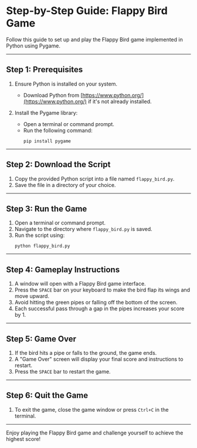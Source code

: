# Step-by-Step Guide: Flappy Bird Game

Follow this guide to set up and play the Flappy Bird game implemented in Python using Pygame.

---

## Step 1: Prerequisites
1. Ensure Python is installed on your system.
   - Download Python from [https://www.python.org/](https://www.python.org/) if it's not already installed.

2. Install the Pygame library:
   - Open a terminal or command prompt.
   - Run the following command:
     ```
     pip install pygame
     ```

---

## Step 2: Download the Script
1. Copy the provided Python script into a file named `flappy_bird.py`.
2. Save the file in a directory of your choice.

---

## Step 3: Run the Game
1. Open a terminal or command prompt.
2. Navigate to the directory where `flappy_bird.py` is saved.
3. Run the script using:
   ```
   python flappy_bird.py
   ```

---

## Step 4: Gameplay Instructions
1. A window will open with a Flappy Bird game interface.
2. Press the `SPACE` bar on your keyboard to make the bird flap its wings and move upward.
3. Avoid hitting the green pipes or falling off the bottom of the screen.
4. Each successful pass through a gap in the pipes increases your score by 1.

---

## Step 5: Game Over
1. If the bird hits a pipe or falls to the ground, the game ends.
2. A "Game Over" screen will display your final score and instructions to restart.
3. Press the `SPACE` bar to restart the game.

---

## Step 6: Quit the Game
1. To exit the game, close the game window or press `Ctrl+C` in the terminal.

---

Enjoy playing the Flappy Bird game and challenge yourself to achieve the highest score!
